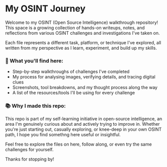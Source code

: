 # My OSINT Journey

Welcome to my OSINT (Open Source Intelligence) walkthrough repository! 
This space is a growing collection of hands-on writeups, notes, and reflections from various OSINT challenges and investigations I've taken on.

Each file represents a different task, platform, or technique I've explored, all written from my perspective 
as I learn, experiment, and build up my skills. 

### 📌 What you'll find here:
- Step-by-step walkthroughs of challenges I've completed
- My process for analysing images, verifying details, and tracing digital clues
- Screenshots, tool breakdowns, and my thought process along the way
- A list of the resources/tools I'll be using for every challenge

### 📚 Why I made this repo:
This repo is part of my self-learning initiative in open-source intelligence, an area I'm genuinely curious about and actively trying to improve in. Whether you're just starting out, casually exploring, or knee-deep in your own OSINT path, I hope you find somethng here useful or insightful.

Feel free to explore the files on here, follow along, or even try the same challenges for yourself.

Thanks for stopping by!

